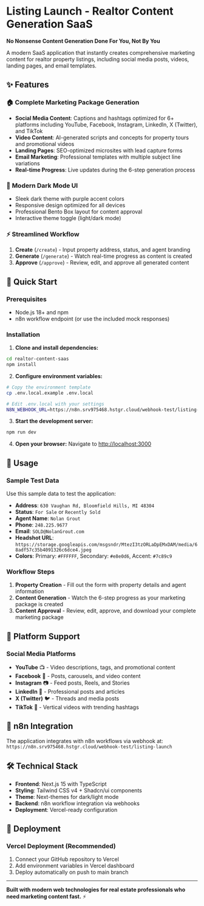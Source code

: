 # Listing Launch - Realtor Content Generation SaaS

**No Nonsense Content Generation Done For You, Not By You**

A modern SaaS application that instantly creates comprehensive marketing content for realtor property listings, including social media posts, videos, landing pages, and email templates.

## ✨ Features

### 🏠 **Complete Marketing Package Generation**
- **Social Media Content**: Captions and hashtags optimized for 6+ platforms including YouTube, Facebook, Instagram, LinkedIn, X (Twitter), and TikTok
- **Video Content**: AI-generated scripts and concepts for property tours and promotional videos
- **Landing Pages**: SEO-optimized microsites with lead capture forms
- **Email Marketing**: Professional templates with multiple subject line variations
- **Real-time Progress**: Live updates during the 6-step generation process

### 🎨 **Modern Dark Mode UI**
- Sleek dark theme with purple accent colors
- Responsive design optimized for all devices
- Professional Bento Box layout for content approval
- Interactive theme toggle (light/dark mode)

### ⚡ **Streamlined Workflow**
1. **Create** (`/create`) - Input property address, status, and agent branding
2. **Generate** (`/generate`) - Watch real-time progress as content is created
3. **Approve** (`/approve`) - Review, edit, and approve all generated content

## 🚀 Quick Start

### Prerequisites
- Node.js 18+ and npm
- n8n workflow endpoint (or use the included mock responses)

### Installation

1. **Clone and install dependencies:**
```bash
cd realtor-content-saas
npm install
```

2. **Configure environment variables:**
```bash
# Copy the environment template
cp .env.local.example .env.local

# Edit .env.local with your settings
N8N_WEBHOOK_URL=https://n8n.srv975468.hstgr.cloud/webhook-test/listing-launch
```

3. **Start the development server:**
```bash
npm run dev
```

4. **Open your browser:**
Navigate to [http://localhost:3000](http://localhost:3000)

## 📱 Usage

### Sample Test Data
Use this sample data to test the application:
- **Address**: `630 Vaughan Rd, Bloomfield Hills, MI 48304`
- **Status**: `For Sale` or `Recently Sold`
- **Agent Name**: `Nolan Grout`
- **Phone**: `248.225.9677`
- **Email**: `SOLD@NolanGrout.com`
- **Headshot URL**: `https://storage.googleapis.com/msgsndr/MtezI3tzORLaDpEMxDAM/media/68adf57c35b4091326c6dce4.jpeg`
- **Colors**: Primary: `#FFFFFF`, Secondary: `#e8e0d6`, Accent: `#7c89c9`

### Workflow Steps

1. **Property Creation** - Fill out the form with property details and agent information
2. **Content Generation** - Watch the 6-step progress as your marketing package is created
3. **Content Approval** - Review, edit, approve, and download your complete marketing package

## 🎯 Platform Support

### Social Media Platforms
- **YouTube** 📺 - Video descriptions, tags, and promotional content
- **Facebook** 📘 - Posts, carousels, and video content
- **Instagram** 📷 - Feed posts, Reels, and Stories
- **LinkedIn** 💼 - Professional posts and articles
- **X (Twitter)** 🐦 - Threads and media posts
- **TikTok** 🎵 - Vertical videos with trending hashtags

## 🔗 n8n Integration

The application integrates with n8n workflows via webhook at:
`https://n8n.srv975468.hstgr.cloud/webhook-test/listing-launch`

## 🛠️ Technical Stack
- **Frontend**: Next.js 15 with TypeScript
- **Styling**: Tailwind CSS v4 + Shadcn/ui components
- **Theme**: Next-themes for dark/light mode
- **Backend**: n8n workflow integration via webhooks
- **Deployment**: Vercel-ready configuration

## 🚀 Deployment

### Vercel Deployment (Recommended)
1. Connect your GitHub repository to Vercel
2. Add environment variables in Vercel dashboard
3. Deploy automatically on push to main branch

---

**Built with modern web technologies for real estate professionals who need marketing content fast.** ⚡

